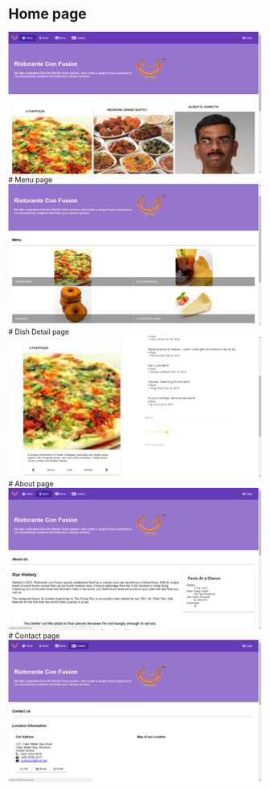 # Home page
<img src="./home.png" alt="home page">
# Menu page
<img src="./menu.png" alt="menu page">
# Dish Detail page
<img src="./dishdetail.png" alt="dishdetail page">
# About page
<img src="./about.png" alt="about page">
# Contact page
<img src="./contact.png" alt="contact page">
